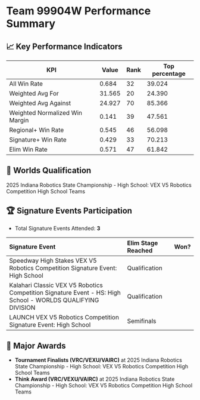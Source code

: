# Team 99904W Performance Summary

## 📈 Key Performance Indicators
| KPI | Value | Rank | Top percentage |
| --- | ----- | ---- | ----- |
| All Win Rate | 0.684 | 32 | 39.024 |
| Weighted Avg For | 31.565 | 20 | 24.390 |
| Weighted Avg Against | 24.927 | 70 | 85.366 |
| Weighted Normalized Win Margin | 0.141 | 39 | 47.561 |
| Regional+ Win Rate | 0.545 | 46 | 56.098 |
| Signature+ Win Rate | 0.429 | 33 | 70.213 |
| Elim Win Rate | 0.571 | 47 | 61.842 |


## 🎯 Worlds Qualification
2025 Indiana Robotics State Championship - High School: VEX V5 Robotics Competition High School Teams

## 🏆 Signature Events Participation
- Total Signature Events Attended: **3**

| Signature Event | Elim Stage Reached | Won? |
|:----------------|:-------------------|:----|
| Speedway High Stakes VEX V5 Robotics Competition Signature Event: High School | Qualification |  |
| Kalahari Classic VEX V5 Robotics Competition Signature Event - HS: High School - WORLDS QUALIFYING DIVISION | Qualification |  |
| LAUNCH VEX V5 Robotics Competition Signature Event: High School | Semifinals |  |


## 🥇 Major Awards
- **Tournament Finalists (VRC/VEXU/VAIRC)** at 2025 Indiana Robotics State Championship - High School: VEX V5 Robotics Competition High School Teams
- **Think Award (VRC/VEXU/VAIRC)** at 2025 Indiana Robotics State Championship - High School: VEX V5 Robotics Competition High School Teams

